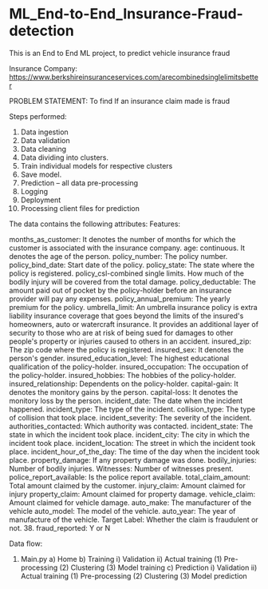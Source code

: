 # ML_End-to-End_Insurance-Fraud-detection

This is an End to End ML project, to predict vehicle insurance fraud

Insurance Company: https://www.berkshireinsuranceservices.com/arecombinedsinglelimitsbetter

PROBLEM STATEMENT: To find If an insurance claim made is fraud

Steps performed: 
1.	Data ingestion
2.	Data validation 
3.	Data cleaning
4.	Data dividing into clusters.
5.	Train individual models for respective clusters
6.	Save model. 
7.	Prediction – all data pre-processing
8.	Logging
9.	Deployment
10.	Processing client files for prediction


The data contains the following attributes: Features:

months_as_customer: It denotes the number of months for which the customer is associated with the insurance company.
age: continuous. It denotes the age of the person.
policy_number: The policy number.
policy_bind_date: Start date of the policy.
policy_state: The state where the policy is registered.
policy_csl-combined single limits. How much of the bodily injury will be covered from the total damage.
policy_deductable: The amount paid out of pocket by the policy-holder before an insurance provider will pay any expenses.
policy_annual_premium: The yearly premium for the policy.
umbrella_limit: An umbrella insurance policy is extra liability insurance coverage that goes beyond the limits of the insured's homeowners, auto or watercraft insurance. It provides an additional layer of security to those who are at risk of being sued for damages to other people's property or injuries caused to others in an accident.
insured_zip: The zip code where the policy is registered.
insured_sex: It denotes the person's gender.
insured_education_level: The highest educational qualification of the policy-holder.
insured_occupation: The occupation of the policy-holder.
insured_hobbies: The hobbies of the policy-holder.
insured_relationship: Dependents on the policy-holder.
capital-gain: It denotes the monitory gains by the person.
capital-loss: It denotes the monitory loss by the person.
incident_date: The date when the incident happened.
incident_type: The type of the incident.
collision_type: The type of collision that took place.
incident_severity: The severity of the incident.
authorities_contacted: Which authority was contacted.
incident_state: The state in which the incident took place.
incident_city: The city in which the incident took place.
incident_location: The street in which the incident took place.
incident_hour_of_the_day: The time of the day when the incident took place.
property_damage: If any property damage was done.
bodily_injuries: Number of bodily injuries.
Witnesses: Number of witnesses present.
police_report_available: Is the police report available.
total_claim_amount: Total amount claimed by the customer.
injury_claim: Amount claimed for injury
property_claim: Amount claimed for property damage.
vehicle_claim: Amount claimed for vehicle damage.
auto_make: The manufacturer of the vehicle
auto_model: The model of the vehicle.
auto_year: The year of manufacture of the vehicle.
Target Label: Whether the claim is fraudulent or not. 38. fraud_reported: Y or N



Data flow:
1)	Main.py
a)	Home
b)	Training
i)	Validation
ii)	Actual training
(1)	Pre-processing
(2)	Clustering
(3)	Model training
c)	Prediction 
i)	Validation
ii)	Actual training
(1)	Pre-processing
(2)	Clustering
(3)	Model prediction

